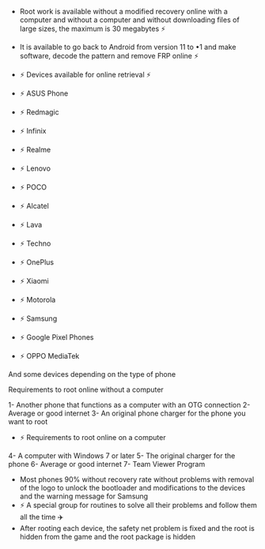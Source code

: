 - Root work is available without a modified recovery online with a computer and without a computer and without downloading files of large sizes, the maximum is 30 megabytes ⚡

- It is available to go back to Android from version 11 to •1 and make software, decode the pattern and remove FRP online ⚡

- ⚡ Devices available for online retrieval ⚡

- ⚡ ASUS Phone
- ⚡ Redmagic
- ⚡ Infinix
- ⚡ Realme
- ⚡ Lenovo
- ⚡ POCO
- ⚡ Alcatel
- ⚡ Lava
- ⚡ Techno
- ⚡ OnePlus
- ⚡ Xiaomi
- ⚡ Motorola
- ⚡ Samsung
- ⚡ Google Pixel Phones
- ⚡ OPPO MediaTek

And some devices depending on the type of phone

Requirements to root online without a computer

1- Another phone that functions as a computer with an OTG connection
2- Average or good internet
3- An original phone charger for the phone you want to root

- ⚡ Requirements to root online on a computer

4- A computer with Windows 7 or later
5- The original charger for the phone
6- Average or good internet
7- Team Viewer Program

- Most phones 90% without recovery rate without problems with removal of the logo to unlock the bootloader and modifications to the devices and the warning message for Samsung
- ⚡ A special group for routines to solve all their problems and follow them all the time ✈️
- After rooting each device, the safety net problem is fixed and the root is hidden from the game and the root package is hidden
